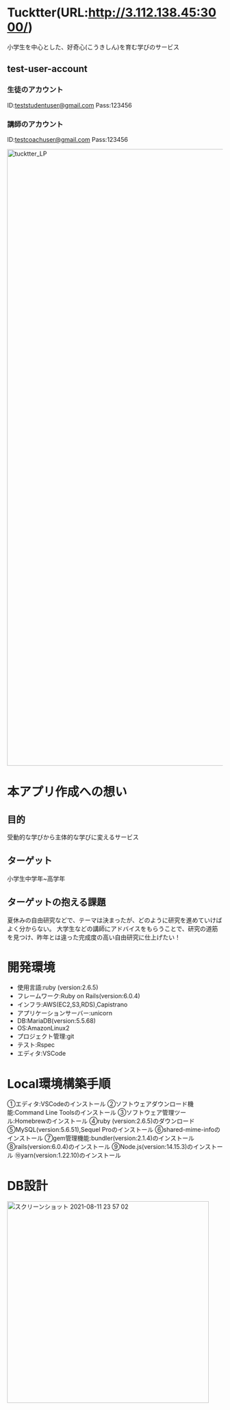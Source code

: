 # Tucktter(URL:http://3.112.138.45:3000/)
小学生を中心とした、好奇心(こうきしん)を育む学びのサービス
## test-user-account
### 生徒のアカウント
ID:teststudentuser@gmail.com
Pass:123456
### 講師のアカウント
ID:testcoachuser@gmail.com
Pass:123456

<img width="1440" alt="tucktter_LP" src="https://user-images.githubusercontent.com/77444865/129043449-82b37b81-e09c-48d6-93f8-59886b825ea5.png">

# 本アプリ作成への想い
## 目的
受動的な学びから主体的な学びに変えるサービス
## ターゲット
小学生中学年~高学年
## ターゲットの抱える課題
夏休みの自由研究などで、テーマは決まったが、どのように研究を進めていけばよく分からない。
大学生などの講師にアドバイスをもらうことで、研究の道筋を見つけ、昨年とは違った完成度の高い自由研究に仕上げたい！
# 開発環境
* 使用言語:ruby (version:2.6.5)
* フレームワーク:Ruby on Rails(version:6.0.4)
* インフラ:AWS(EC2,S3,RDS),Capistrano
* アプリケーションサーバー:unicorn
* DB:MariaDB(version:5.5.68)
* OS:AmazonLinux2
* プロジェクト管理:git
* テスト:Rspec
* エディタ:VSCode

# Local環境構築手順
①エディタ:VSCodeのインストール
②ソフトウェアダウンロード機能:Command Line Toolsのインストール
③ソフトウェア管理ツール:Homebrewのインストール
④ruby (version:2.6.5)のダウンロード
⑤MySQL(version:5.6.51),Sequel Proのインストール
⑥shared-mime-infoのインストール
⑦gem管理機能:bundler(version:2.1.4)のインストール
⑧rails(version:6.0.4)のインストール
⑨Node.js(version:14.15.3)のインストール
⑩yarn(version:1.22.10)のインストール

# DB設計
<img width="471" alt="スクリーンショット 2021-08-11 23 57 02" src="https://user-images.githubusercontent.com/77444865/129052910-f964c756-f3f0-4735-986d-aafbaa5be007.png">

